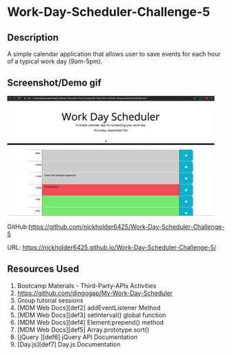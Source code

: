 # Work-Day-Scheduler-Challenge-5

## Description

A simple calendar application that allows user to save events for each hour of a typical work day (9am-5pm).

## Screenshot/Demo gif

![Screenshot-Demo-gif](./assets/images/demo.gif)

GitHub:https://github.com/nickholder6425/Work-Day-Scheduler-Challenge-5

URL: https://nickholder6425.github.io/Work-Day-Scheduler-Challenge-5/

## Resources Used
1. Bootcamp Materials - Third-Party-APIs Activities
2. https://github.com/dingogap/My-Work-Day-Scheduler
3. Group tutorial sessions
4. [MDM Web Docs][def2] addEventListener Method
7. [MDM Web Docs][def3] setInterval() global function
8. [MDM Web Docs][def4] Element:prepend() method
9. [MDM Web Docs][def5] Array.prototype.sort()
10. [jQuery ][def6] jQuery API Documentation
11. [Day.js][def7] Day.js Documentation